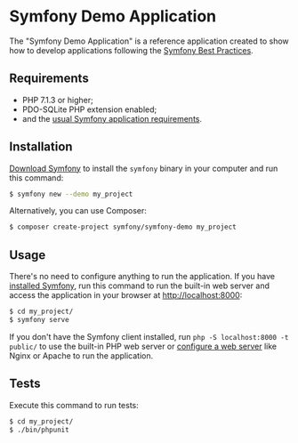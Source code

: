 Symfony Demo Application
========================

The "Symfony Demo Application" is a reference application created to show how
to develop applications following the [Symfony Best Practices][1].

Requirements
------------

  * PHP 7.1.3 or higher;
  * PDO-SQLite PHP extension enabled;
  * and the [usual Symfony application requirements][2].

Installation
------------

[Download Symfony][4] to install the `symfony` binary in your computer and run
this command:

```bash
$ symfony new --demo my_project
```

Alternatively, you can use Composer:

```bash
$ composer create-project symfony/symfony-demo my_project
```

Usage
-----

There's no need to configure anything to run the application. If you have
[installed Symfony][4], run this command to run the built-in web server and
access the application in your browser at <http://localhost:8000>:

```bash
$ cd my_project/
$ symfony serve
```

If you don't have the Symfony client installed, run `php -S localhost:8000 -t public/`
to use the built-in PHP web server or [configure a web server][3] like Nginx or
Apache to run the application.

Tests
-----

Execute this command to run tests:

```bash
$ cd my_project/
$ ./bin/phpunit
```

[1]: https://symfony.com/doc/current/best_practices.html
[2]: https://symfony.com/doc/current/reference/requirements.html
[3]: https://symfony.com/doc/current/cookbook/configuration/web_server_configuration.html
[4]: https://symfony.com/download
[5]: https://github.com/symfony/webpack-encore
